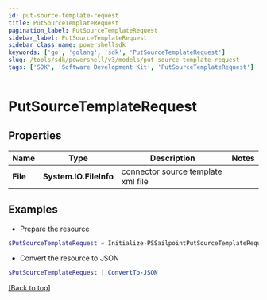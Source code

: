 ```yaml
---
id: put-source-template-request
title: PutSourceTemplateRequest
pagination_label: PutSourceTemplateRequest
sidebar_label: PutSourceTemplateRequest
sidebar_class_name: powershellsdk
keywords: ['go', 'golang', 'sdk', 'PutSourceTemplateRequest'] 
slug: /tools/sdk/powershell/v3/models/put-source-template-request
tags: ['SDK', 'Software Development Kit', 'PutSourceTemplateRequest']
---
```



# PutSourceTemplateRequest

## Properties

Name | Type | Description | Notes
------------ | ------------- | ------------- | -------------
**File** |  **System.IO.FileInfo** | connector source template xml file | 

## Examples

- Prepare the resource
```powershell
$PutSourceTemplateRequest = Initialize-PSSailpointPutSourceTemplateRequest  -File null
```

- Convert the resource to JSON
```powershell
$PutSourceTemplateRequest | ConvertTo-JSON
```


[[Back to top]](#) 


